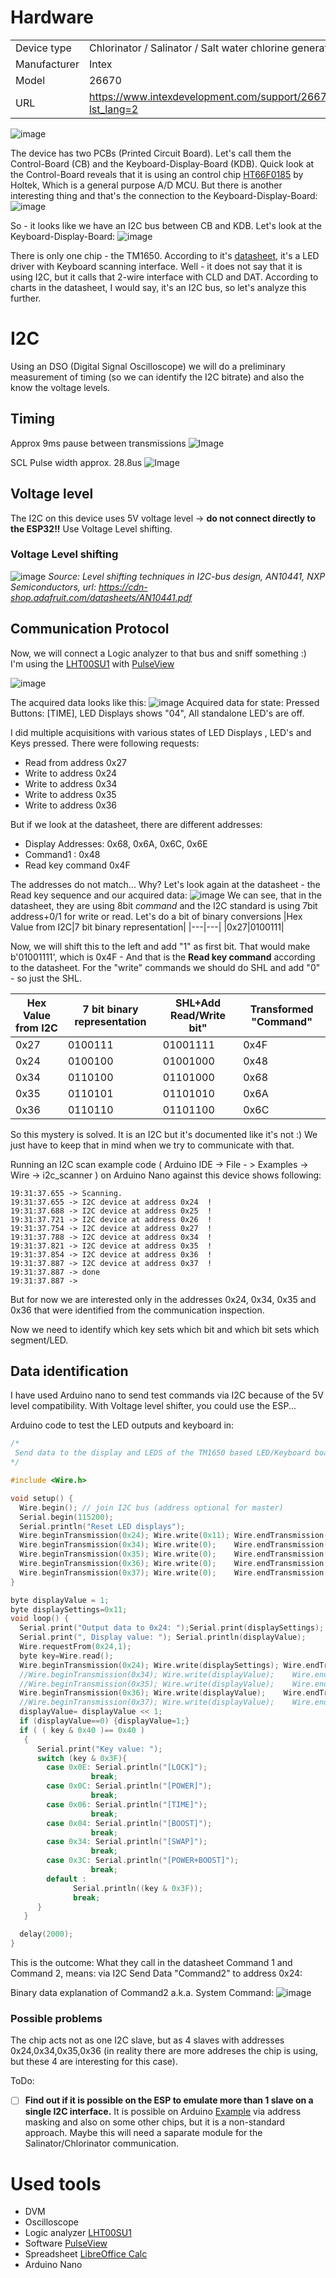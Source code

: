 # Hardware
| | |
|----|----|
|Device type|Chlorinator / Salinator / Salt water chlorine generator|
|Manufacturer|Intex|
|Model|26670|
|URL|https://www.intexdevelopment.com/support/26670/productdetail?lst_lang=2|

![image](https://github.com/aelias-eu/open-pool-control-module/assets/71124636/53268200-36d2-4510-a99d-1985ac8555df)


The device has two PCBs (Printed Circuit Board). Let's call them the Control-Board (CB) and the Keyboard-Display-Board (KDB).
Quick look at the Control-Board reveals that it is using an control chip [HT66F0185](https://datasheet.lcsc.com/lcsc/1810010214_Holtek-Semicon-HT66F0185_C81481.pdf) by Holtek, Which is a general purpose A/D MCU. But there is another interesting thing and that's the connection to the Keyboard-Display-Board:
![image](https://github.com/aelias-eu/open-pool-control-module/assets/71124636/3642bd01-eb4b-4c7a-8ae5-577d9a6d2d70)

So - it looks like we have an I2C bus between CB and KDB.
Let's look at the Keyboard-Display-Board:
![image](https://github.com/aelias-eu/open-pool-control-module/assets/71124636/71c18893-f580-4531-bad6-c72e5386f779)

There is only one chip - the TM1650. According to it's [datasheet](https://github.com/maxint-rd/TM16xx/blob/master/documents/LED%20driver%20TM1650%20v2.1%20EN.pdf), it's a LED driver with Keyboard scanning interface.  Well - it does not say that it is using I2C, but it calls that 2-wire interface with CLD and DAT. According to charts in the datasheet, I would say, it's an I2C bus, so let's analyze this further.

# I2C
Using an DSO (Digital Signal Oscilloscope) we will do a preliminary measurement of timing (so we can identify the I2C bitrate) and also the know the voltage levels.

## Timing
Approx 9ms pause between transmissions
![Image](https://github.com/users/aelias-eu/projects/3/assets/71124636/0cd080c4-25f0-442c-ac6b-393191f060ae)

SCL Pulse width approx.  28.8us
![Image](https://github.com/users/aelias-eu/projects/3/assets/71124636/18cf7536-315f-4e62-bf81-332fc88fc793)

## Voltage level
The I2C on this device uses 5V voltage level -> **do not connect directly to the ESP32!!**
Use Voltage Level shifting.

### Voltage Level shifting
![image](https://github.com/aelias-eu/open-pool-control-module/assets/71124636/3109b3a3-3bf7-42cd-88b1-d8994b045582)
*Source: Level shifting techniques in I2C-bus design, AN10441, NXP Semiconductors, url: https://cdn-shop.adafruit.com/datasheets/AN10441.pdf*

## Communication Protocol
Now, we will connect a Logic analyzer to that bus and sniff something :)  
I'm using the [LHT00SU1](https://sigrok.org/wiki/Noname_LHT00SU1) with [PulseView](https://sigrok.org/wiki/PulseView)

![image](https://github.com/aelias-eu/open-pool-control-module/assets/71124636/1b440afc-2610-4e66-b283-141ffc31b929)

The acquired data looks like this:
![image](https://github.com/aelias-eu/open-pool-control-module/assets/71124636/57479c8d-6449-4e1f-93ec-af6544aaf55d)
Acquired data for state: Pressed Buttons: [TIME], LED Displays shows "04", All standalone LED's are off.

I did multiple acquisitions with various states of LED Displays , LED's and Keys pressed. 
There were following requests:
 * Read from address 0x27
 * Write to address 0x24
 * Write to address 0x34
 * Write to address 0x35
 * Write to address 0x36

But if we look at the datasheet, there are different addresses:
* Display Addresses: 0x68, 0x6A, 0x6C, 0x6E
* Command1 : 0x48
* Read key command 0x4F

The addresses do not match... Why?
Let's look again at the datasheet - the Read key sequence and our acquired data:
![image](https://github.com/aelias-eu/open-pool-control-module/assets/71124636/0f700216-7649-4797-a79b-fbb722c70cb9)
We can see, that in the datasheet, they are using 8bit *command* and the I2C standard is using 7bit address+0/1 for write or read.
Let's do a bit of binary conversions
|Hex Value from I2C|7 bit binary representation|
|---|---|
|0x27|0100111|

Now, we will shift this to the left and add "1" as first bit. That would make b'01001111', which is 0x4F - And that is the **Read key command** according to the datasheet. For the "write" commands we should do SHL and add "0" - so just the SHL.

|Hex Value from I2C|7 bit binary representation|SHL+Add Read/Write bit"|Transformed "Command"|
|---|---|---|---|
|0x27|0100111|01001111|0x4F|
|0x24|0100100|01001000|0x48|
|0x34|0110100|01101000|0x68|
|0x35|0110101|01101010|0x6A|
|0x36|0110110|01101100|0x6C|

So this mystery is solved. It is an I2C but it's documented like it's not :) We just have to keep that in mind when we try to communicate with that.

Running an I2C scan example code ( Arduino IDE -> File - > Examples -> Wire -> i2c_scanner ) on Arduino Nano against this device shows following:

```
19:31:37.655 -> Scanning.
19:31:37.655 -> I2C device at address 0x24  !
19:31:37.688 -> I2C device at address 0x25  !
19:31:37.721 -> I2C device at address 0x26  !
19:31:37.754 -> I2C device at address 0x27  !
19:31:37.788 -> I2C device at address 0x34  !
19:31:37.821 -> I2C device at address 0x35  !
19:31:37.854 -> I2C device at address 0x36  !
19:31:37.887 -> I2C device at address 0x37  !
19:31:37.887 -> done
19:31:37.887 -> 
```
But for now we are interested only in the addresses 0x24, 0x34, 0x35 and 0x36 that were identified from the communication inspection.

Now we need to identify which key sets which bit and which bit sets which segment/LED.

## Data identification
I have used Arduino nano to send test commands via I2C because of the 5V level compatibility. With Voltage level shifter, you could use the ESP...

Arduino code to test the LED outputs and keyboard in:
```c++
/*
 Send data to the display and LEDS of the TM1650 based LED/Keyboard board from Intex Chlorinator
*/

#include <Wire.h>

void setup() {
  Wire.begin(); // join I2C bus (address optional for master)
  Serial.begin(115200);
  Serial.println("Reset LED displays");
  Wire.beginTransmission(0x24); Wire.write(0x11); Wire.endTransmission();   // According to manual: It's the Command "Display ON, Brightness Level" 
  Wire.beginTransmission(0x34); Wire.write(0);    Wire.endTransmission();  
  Wire.beginTransmission(0x35); Wire.write(0);    Wire.endTransmission();    
  Wire.beginTransmission(0x36); Wire.write(0);    Wire.endTransmission(); 
  Wire.beginTransmission(0x37); Wire.write(0);    Wire.endTransmission();   
}

byte displayValue = 1;
byte displaySettings=0x11;
void loop() { 
  Serial.print("Output data to 0x24: ");Serial.print(displaySettings);
  Serial.print(", Display value: "); Serial.println(displayValue);
  Wire.requestFrom(0x24,1);
  byte key=Wire.read();
  Wire.beginTransmission(0x24); Wire.write(displaySettings); Wire.endTransmission();  // Send setting (brightness & display on/off
  //Wire.beginTransmission(0x34); Wire.write(displayValue);    Wire.endTransmission();  // Right LED Display
  //Wire.beginTransmission(0x35); Wire.write(displayValue);    Wire.endTransmission();  // Left LED Display
  Wire.beginTransmission(0x36); Wire.write(displayValue);    Wire.endTransmission();   // Status LEDs
  //Wire.beginTransmission(0x37); Wire.write(displayValue);    Wire.endTransmission();  // This is unused
  displayValue= displayValue << 1;
  if (displayValue==0) {displayValue=1;}
  if ( ( key & 0x40 )== 0x40 )
   {
      Serial.print("Key value: ");
      switch (key & 0x3F){
        case 0x0E: Serial.println("[LOCK]");
                  break;
        case 0x0C: Serial.println("[POWER]");
                  break;
        case 0x06: Serial.println("[TIME]");
                  break;
        case 0x04: Serial.println("[BOOST]");
                  break;
        case 0x34: Serial.println("[SWAP]");
                  break;
        case 0x3C: Serial.println("[POWER+BOOST]");
                  break;
        default : 
              Serial.println((key & 0x3F));
              break;
      }
   }

  delay(2000);
}
```
This is the outcome:
What they call in the datasheet Command 1 and Command 2, means: via I2C Send Data "Command2" to address 0x24:

Binary data explanation  of Command2 a.k.a. System Command:
![image](https://github.com/aelias-eu/open-pool-control-module/assets/71124636/80b40237-544a-4c44-95a7-5363728fda2c)

### Possible problems
The chip acts not as one I2C slave, but as 4 slaves with addresses 0x24,0x34,0x35,0x36 (in reality there are more addreses the chip is using, but these 4 are interesting for this case).

ToDo:
 - [ ] **Find out if it is possible on the ESP to emulate more than 1 slave on a single I2C interface.** It is possible on Arduino  [Example](https://github.com/alexisgaziello/TwoWireSimulator) via address masking and also on some other chips, but it is a non-standard approach. Maybe this will need a saparate module for the Salinator/Chlorinator communication.


# Used tools
 - DVM
 - Oscilloscope
 - Logic analyzer [LHT00SU1](https://sigrok.org/wiki/Noname_LHT00SU1)
 - Software [PulseView](https://sigrok.org/wiki/PulseView)
 - Spreadsheet [LibreOffice Calc](https://www.libreoffice.org/discover/calc/)
 - Arduino Nano
